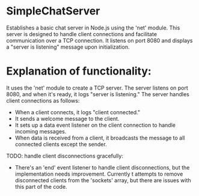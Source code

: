 # SimpleChatServer
Establishes a basic chat server in Node.js using the 'net' module. This server is designed to handle client connections and facilitate communication over a TCP connection. It listens on port 8080 and displays a "server is listening" message upon initialization.

# Explanation of functionality: 
It uses the 'net' module to create a TCP server.
The server listens on port 8080, and when it's ready, it logs "server is listening."
The server handles client connections as follows:
- When a client connects, it logs "client connected."
- It sends a welcome message to the client.
- It sets up a data event listener on the client connection to handle incoming messages.
- When data is received from a client, it broadcasts the message to all connected clients except the sender.


TODO: handle client disconnections gracefully:
- There's an 'end' event listener to handle client disconnections, but the implementation needs improvement. Currently t attempts to remove disconnected clients from the 'sockets' array, but there are issues with this part of the code.
